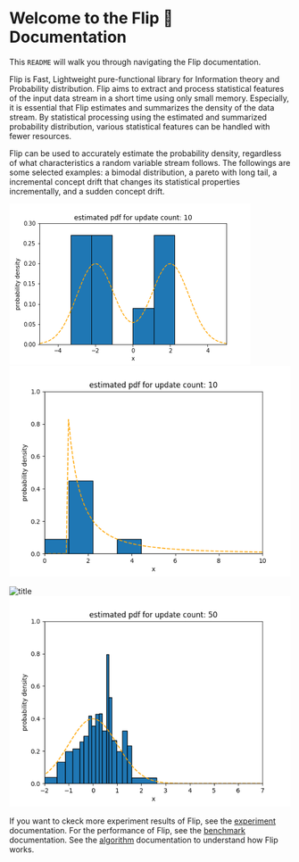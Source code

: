 # Welcome to the Flip 🎲  Documentation

This `README` will walk you through navigating the Flip documentation.

Flip is Fast, Lightweight pure-functional library for Information theory and Probability distribution. Flip aims to extract and process statistical features of the input data stream in a short time using only small memory. Especially, it is essential that Flip estimates and summarizes the density of the data stream. By statistical processing using the estimated and summarized probability distribution, various statistical features can be handled with fewer resources.
 
Flip can be used to accurately estimate the probability density, regardless of what characteristics a random variable stream follows. The followings are some selected examples: a bimodal distribution, a pareto with long tail, a incremental concept drift that changes its statistical properties incrementally, and a sudden concept drift.


![title](resources/experiments/basic-bimodal-histo.gif)
![title](resources/experiments/basic-pareto-histo.gif)

![title](resources/experiments/incremental-cd-normal-histo.gif)
![title](resources/experiments/sudden-cd-normal-histo.gif)

If you want to ckeck more experiment results of Flip, see the [experiment](./experiment.md) documentation. For the performance of Flip, see the [benchmark](./benchmark.md) documentation. See the [algorithm](./algorithm.md) documentation to understand how Flip works.